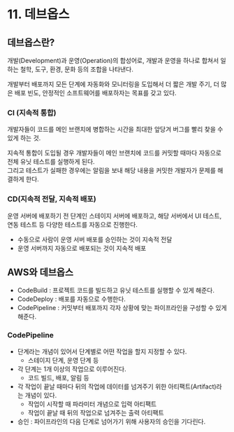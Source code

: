 # 11. 데브옵스

## 데브옵스란?

개발(Development)과 운영(Operation)의 합성어로, 개발과 운영을 하나로 합쳐서 일하는 철학, 도구, 환경, 문화 등의 조합을 나타낸다.  

개발부터 배포까지 모든 단계에 자동화와 모니터링을 도입해서 더 짧은 개발 주기, 더 많은 배포 빈도, 안정적인 소프트웨어를 배포하자는 목표를 갖고 있다.  

### CI (지속적 통합)

개발자들이 코드를 메인 브랜치에 병합하는 시간을 최대한 앞당겨 버그를 빨리 찾을 수 있게 하는 것.  

지속적 통합이 도입될 경우 개발자들이 메인 브랜치에 코드를 커밋할 때마다 자동으로 전체 유닛 테스트를 실행하게 된다.  
그리고 테스트가 실패한 경우에는 알림을 보내 해당 내용을 커밋한 개발자가 문제를 해결하게 한다.  

### CD(지속적 전달, 지속적 배포)

운영 서버에 배포하기 전 단계인 스테이지 서버에 배포하고, 해당 서버에서 UI 테스트, 연동 테스트 등 다양한 테스트를 자동으로 진행한다.  

- 수동으로 사람이 운영 서버 배포를 승인하는 것이 지속적 전달
- 운영 서버까지 자동으로 배포되는 것이 지속적 배포

## AWS와 데브옵스

- CodeBuild : 프로젝트 코드를 빌드하고 유닛 테스트를 실행할 수 있게 해준다.
- CodeDeploy : 배포를 자동으로 수행한다.
- CodePipeline : 커밋부터 배포까지 각자 상황에 맞는 파이프라인을 구성할 수 있게 해준다.

### CodePipeline

- 단계라는 개념이 있어서 단계별로 어떤 작업을 할지 지정할 수 있다.
	- 스테이지 단계, 운영 단계 등
- 각 단계는 1개 이상의 작업으로 이루어진다.
	- 코드 빌드, 배포, 알림 등
- 각 작업이 끝날 때마다 뒤의 작업에 데이터를 넘겨주기 위한 아티팩트(Artifact)라는 개념이 있다.
	- 작업이 시작할 때 파라미터 개념으로 입력 아티팩트
	- 작업이 끝날 때 뒤의 작업으로 넘겨주는 출력 아티팩트
- 승인 : 파이프라인의 다음 단계로 넘어가기 위해 사용자의 승인을 기다린다.
